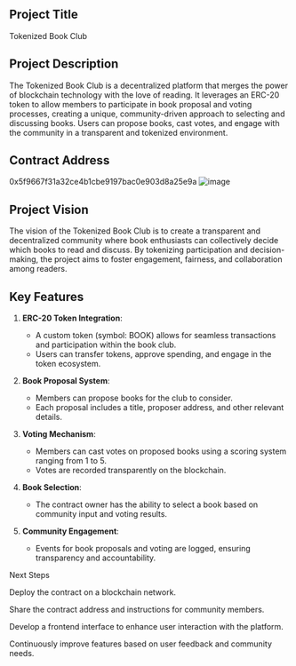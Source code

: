 ## Project Title
Tokenized Book Club

## Project Description
The Tokenized Book Club is a decentralized platform that merges the power of blockchain technology with the love of reading. It leverages an ERC-20 token to allow members to participate in book proposal and voting processes, creating a unique, community-driven approach to selecting and discussing books. Users can propose books, cast votes, and engage with the community in a transparent and tokenized environment.

## Contract Address
0x5f9667f31a32ce4b1cbe9197bac0e903d8a25e9a
![image](https://github.com/user-attachments/assets/2685d94f-4c77-4ed8-8a58-d21446a683ee)


## Project Vision
The vision of the Tokenized Book Club is to create a transparent and decentralized community where book enthusiasts can collectively decide which books to read and discuss. By tokenizing participation and decision-making, the project aims to foster engagement, fairness, and collaboration among readers.

## Key Features
1. **ERC-20 Token Integration**:
   - A custom token (symbol: BOOK) allows for seamless transactions and participation within the book club.
   - Users can transfer tokens, approve spending, and engage in the token ecosystem.

2. **Book Proposal System**:
   - Members can propose books for the club to consider.
   - Each proposal includes a title, proposer address, and other relevant details.

3. **Voting Mechanism**:
   - Members can cast votes on proposed books using a scoring system ranging from 1 to 5.
   - Votes are recorded transparently on the blockchain.

4. **Book Selection**:
   - The contract owner has the ability to select a book based on community input and voting results.

5. **Community Engagement**:
   - Events for book proposals and voting are logged, ensuring transparency and accountability.


Next Steps

Deploy the contract on a blockchain network.

Share the contract address and instructions for community members.

Develop a frontend interface to enhance user interaction with the platform.

Continuously improve features based on user feedback and community needs.

